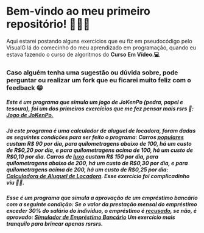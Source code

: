 <head>
    <meta charset="UTF-8">
    <meta name="viewport" content="width=device-width, initial-scale=1.0">
</head>
        <h1>
            Bem-vindo ao meu primeiro repositório! 👨🏿‍💻
        </h1>
          Aqui estarei postando alguns exercícios que eu fiz em pseudocódigo pelo VisualG lá do comecinho do meu aprendizado em programação, quando eu estava fazendo o curso de algoritmos do <b>Curso Em Vídeo.💻</b> 
          <h3> Caso alguém tenha uma sugestão ou dúvida sobre, pode perguntar ou realizar um fork que eu ficarei muito feliz com o feedback 😁 </h3>

<h5> Este é um programa que simula um jogo de <b>JoKenPo</b> (pedra, papel e tesoura), foi um dos primeiros exercícios que me fez pensar mais rsrs 🤯: <a href="https://github.com/fssjIflavio/exercicios-visualg/blob/main/Simulador%20de%20JoKenPo.ALG">Jogo de JoKenPo.</a> </h5>

<h5> Já este programa é uma calculador de aluguel de locadora, foram dadas as seguintes condições para ser feito o programa: 
Carros <u>populares</u> custam <b>R$ 90</b> por dia, para quilometragens abaixo de <b>100</b>, há um custo de <b>R$0,20</b> por dia, e para quilometragens acima de <b>100</b>, há um custo de <b>R$0,10</b> por dia.
Carros de <u>luxo</u> custam <b>R$ 150</b> por dia, para quilometragens abaixo de <b>200</b>, há um custo de <b>R$0,30</b> por dia, e para quilometragens acima de <b>200</b>, há um custo de <b>R$0,25</b> por dia: <a href="https://github.com/fssjIflavio/exercicios-visualg/blob/main/Calculadora%20de%20aluguel%20de%20locadora.ALG">Calculadora de Aluguel de Locadora</a>.
Esse exercício foi complicadinho viu 😶‍🌫️. </h5>

<h5> Esse é um programa que simula a aprovação de um empréstimo bancário com a seguinte condição: Se o valor da prestação mensal do empréstimo <b> exceder </b> 30% do salário do indivíduo, o empréstimo é <u> recusado</u>, se não, é aprovado: <a href="https://github.com/fssjIflavio/exercicios-visualg/blob/main/Simulador%20de%20empr%C3%A9stimo.ALG">Simulador de Empréstimo Bancário</a>
Um exercício mais tranquilo para brincar apenas rsrsrs. </h5>
